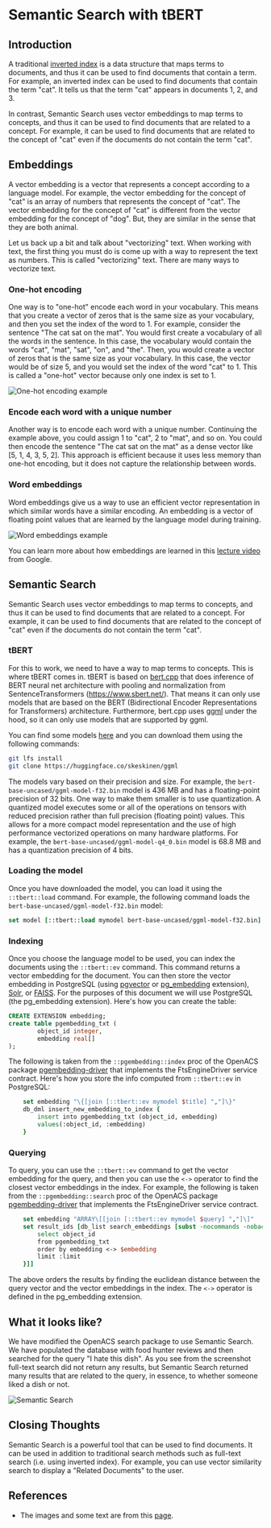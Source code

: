 # Semantic Search with tBERT

## Introduction

A traditional [inverted index](https://en.wikipedia.org/wiki/Inverted_index) is a
data structure that maps terms to documents, and thus it can be
used to find documents that contain a term. For example, an inverted index
can be used to find documents that contain the term "cat". It tells us that
the term "cat" appears in documents 1, 2, and 3.

In contrast, Semantic Search uses vector embeddings to map terms to concepts,
and thus it can be used to find documents that are related to a concept.
For example, it can be used to find documents that are related to the
concept of "cat" even if the documents do not contain the term "cat".

## Embeddings

A vector embedding is a vector that represents a concept
according to a language model. For example, the vector embedding
for the concept of "cat" is an array of numbers that represents
the concept of "cat". The vector embedding for the
concept of "cat" is different from the vector embedding for the
concept of "dog". But, they are similar in the sense that they are
both animal.

Let us back up a bit and talk about "vectorizing" text. When working with text,
the first thing you must do is come up with a way to represent the text as
numbers. This is called "vectorizing" text. There are many ways to vectorize
text.

### One-hot encoding

One way is to "one-hot" encode each word in your vocabulary. This means that
you create a vector of zeros that is the same size as your vocabulary, and
then you set the index of the word to 1. For example, consider the sentence
"The cat sat on the mat". You would first create a vocabulary of all the
words in the sentence. In this case, the vocabulary would contain the words
"cat", "mat", "sat", "on", and "the". Then, you would create a vector of
zeros that is the same size as your vocabulary. In this case, the vector
would be of size 5, and you would set the index of the word "cat" to 1.
This is called a "one-hot" vector because only one index is set to 1.

![One-hot encoding example](one-hot.png "One-hot encoding example")

### Encode each word with a unique number

Another way is to encode each word with a unique number.
Continuing the example above, you could assign 1 to "cat", 2 to "mat",
and so on. You could then encode the sentence
"The cat sat on the mat" as a dense vector like [5, 1, 4, 3, 5, 2].
This approach is efficient because it uses less memory than one-hot encoding,
but it does not capture the relationship between words.

### Word embeddings

Word embeddings give us a way to use an efficient vector representation
in which similar words have a similar encoding. An embedding is a vector of
floating point values that are learned by the language model during training.

![Word embeddings example](embedding2.png "Word embeddings example")

You can learn more about how embeddings are learned in this
[lecture video](https://developers.google.com/machine-learning/crash-course/embeddings/video-lecture)
from Google.

## Semantic Search

Semantic Search uses vector embeddings to map terms to concepts,
and thus it can be used to find documents that are related to a concept.
For example, it can be used to find documents that are related to the
concept of "cat" even if the documents do not contain the term "cat".

### tBERT
For this to work, we need to have a way to map terms to concepts.
This is where tBERT comes in. tBERT is based on
[bert.cpp](https://github.com/skeskinen/bert.cpp) that does
inference of BERT neural net architecture with pooling and normalization
from SentenceTransformers (https://www.sbert.net/). That means it can only
use models that are based on the
BERT (Bidirectional Encoder Representations for Transformers) architecture.
Furthermore, bert.cpp uses [ggml](https://github.com/ggerganov/ggml) under
the hood, so it can only use models that are supported by ggml.

You can find
some models [here](https://huggingface.co/skeskinen/ggml/tree/main) and you
can download them using the following commands:
```bash
git lfs install
git clone https://huggingface.co/skeskinen/ggml
```
The models vary based on their precision and size. For example, the
`bert-base-uncased/ggml-model-f32.bin` model is 436 MB and has a floating-point
precision of 32 bits. One way to make them smaller is to use quantization.
A quantized model executes some or all of the operations on tensors with
reduced precision rather than full precision (floating point) values.
This allows for a more compact model representation and the use of high
performance vectorized operations on many hardware platforms. For example,
the `bert-base-uncased/ggml-model-q4_0.bin` model is 68.8 MB and has a
quantization precision of 4 bits.

### Loading the model

Once you have downloaded the model, you can load it using the
`::tbert::load` command. For example, the following command loads the
`bert-base-uncased/ggml-model-f32.bin` model:
```tcl
set model [::tbert::load mymodel bert-base-uncased/ggml-model-f32.bin]
```

### Indexing

Once you choose the language model to be used, you can index the documents
using the `::tbert::ev` command. This command returns a vector embedding
for the document. You can then store the vector embedding
in PostgreSQL (using [pgvector](https://github.com/pgvector/pgvector)
or [pg_embedding](https://github.com/neondatabase/pg_embedding) extension),
[Solr](https://solr.apache.org/guide/solr/latest/query-guide/dense-vector-search.html),
or [FAISS](https://github.com/facebookresearch/faiss). For the purposes of
this document we will use PostgreSQL (the pg_embedding extension).
Here's how you can create the table:
```sql
CREATE EXTENSION embedding;
create table pgembedding_txt (
        object_id integer,
        embedding real[]
);
```
The following is taken from the `::pgembedding::index` proc of the
OpenACS package
[pgembedding-driver](https://github.com/jerily/openacs-packages/tree/main/pgembedding-driver)
that implements the FtsEngineDriver service contract. Here's how you store
the info computed from `::tbert::ev` in PostgreSQL:
```tcl
    set embedding "\{[join [::tbert::ev mymodel $title] ","]\}"
    db_dml insert_new_embedding_to_index {
        insert into pgembedding_txt (object_id, embedding)
        values(:object_id, :embedding)
    }
```

### Querying

To query, you can use the `::tbert::ev` command to get the vector embedding
for the query, and then you can use the `<->` operator to find the closest
vector embeddings in the index. For example, the following is taken from the
`::pgembedding::search` proc of the OpenACS package
[pgembedding-driver](https://github.com/jerily/openacs-packages/tree/main/pgembedding-driver)
that implements the FtsEngineDriver service contract.
```tcl
    set embedding "ARRAY\[[join [::tbert::ev mymodel $query] ","]\]"
    set result_ids [db_list search_embeddings [subst -nocommands -nobackslashes {
        select object_id
        from pgembedding_txt
        order by embedding <-> $embedding
        limit :limit
    }]]
```

The above orders the results by finding the euclidean distance
between the query vector and the vector embeddings in the index.
The `<->` operator is defined in the pg_embedding extension.

## What it looks like?

We have modified the OpenACS search package to use Semantic Search.
We have populated the database with food hunter reviews and
then searched for the query "I hate this dish". As you see from 
the screenshot full-text search did not return any results, but
Semantic Search returned many results that are related to the query,
in essence, to whether someone liked a dish or not.

![Semantic Search](semantic-search.png "Semantic Search")


## Closing Thoughts

Semantic Search is a powerful tool that can be used to find documents.
It can be used in addition to traditional search methods such as
full-text search (i.e. using inverted index). For example,
you can use vector similarity search to display a "Related Documents"
to the user.

## References

* The images and some text are from this [page](https://www.tensorflow.org/text/guide/word_embeddings).


